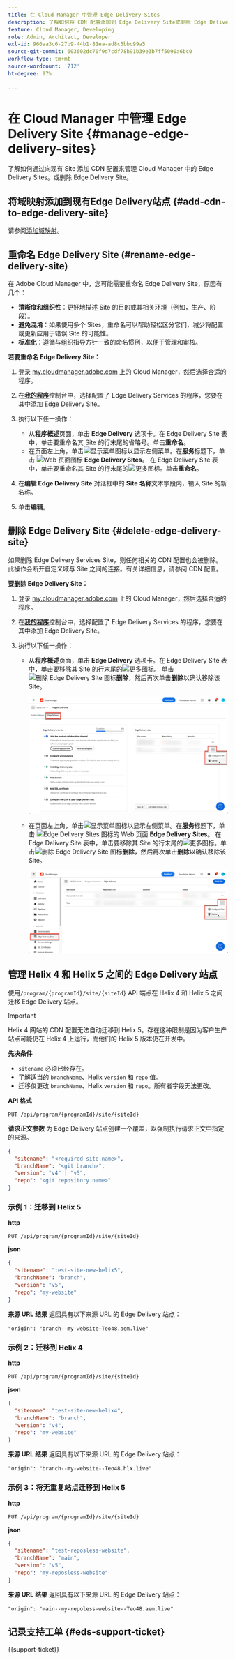 ```yaml
---
title: 在 Cloud Manager 中管理 Edge Delivery Sites
description: 了解如何将 CDN 配置添加到 Edge Delivery Site或删除 Edge Delivery Site。
feature: Cloud Manager, Developing
role: Admin, Architect, Developer
exl-id: 960aa3c6-27b9-44b1-81ea-ad8c5bbc99a5
source-git-commit: 603602dc70f9d7cdf78b91b39e3b7ff5090a6bc0
workflow-type: tm+mt
source-wordcount: '712'
ht-degree: 97%

---
```


# 在 Cloud Manager 中管理 Edge Delivery Site {#manage-edge-delivery-sites}

了解如何通过向现有 Site 添加 CDN 配置来管理 Cloud Manager 中的 Edge Delivery Sites。或删除 Edge Delivery Site。

## 将域映射添加到现有Edge Delivery站点 {#add-cdn-to-edge-delivery-site}

请参阅[添加域映射](/help/implementing/cloud-manager/domain-mappings/add-domain-mapping.md)。

## 重命名 Edge Delivery Site (#rename-edge-delivery-site)

在 Adobe Cloud Manager 中，您可能需要重命名 Edge Delivery Site，原因有几个：

* **清晰度和组织性**：更好地描述 Site 的目的或其相关环境（例如，生产、阶段）。
* **避免混淆**：如果使用多个 Sites，重命名可以帮助轻松区分它们，减少将配置或更新应用于错误 Site 的可能性。
* **标准化**：遵循与组织指导方针一致的命名惯例，以便于管理和审核。

**若要重命名 Edge Delivery Site：**

1. 登录 [my.cloudmanager.adobe.com](https://my.cloudmanager.adobe.com/) 上的 Cloud Manager，然后选择合适的程序。
1. 在&#x200B;**[我的程序](/help/implementing/cloud-manager/navigation.md#my-programs)**&#x200B;控制台中，选择配置了 Edge Delivery Services 的程序，您要在其中添加 Edge Delivery Site。
1. 执行以下任一操作：

   * 从&#x200B;**程序概述**&#x200B;页面，单击 **Edge Delivery** 选项卡。在 Edge Delivery Site 表中，单击要重命名其 Site 的行末尾的省略号。单击&#x200B;**重命名**。
   * 在页面左上角，单击![显示菜单图标](https://spectrum.adobe.com/static/icons/workflow_18/Smock_ShowMenu_18_N.svg)以显示左侧菜单。在&#x200B;**服务**&#x200B;标题下，单击 ![Web 页面图标](https://spectrum.adobe.com/static/icons/workflow_18/Smock_WebPages_18_N.svg) **Edge Delivery Sites**。
在 Edge Delivery Site 表中，单击要重命名其 Site 的行末尾的![更多图标](https://spectrum.adobe.com/static/icons/workflow_18/Smock_More_18_N.svg)。单击&#x200B;**重命名**。

1. 在&#x200B;**编辑 Edge Delivery Site** 对话框中的 **Site 名称**&#x200B;文本字段内，输入 Site 的新名称。

1. 单击&#x200B;**编辑**。

## 删除 Edge Delivery Site {#delete-edge-delivery-site}

如果删除 Edge Delivery Services Site，则任何相关的 CDN 配置也会被删除。此操作会断开自定义域与 Site 之间的连接。有关详细信息，请参阅 CDN 配置。<!-- https://wiki.corp.adobe.com/display/DMSArchitecture/%5BKT%5D+Cloud+Manager+2024.9.0+Release -->

**要删除 Edge Delivery Site：**

1. 登录 [my.cloudmanager.adobe.com](https://my.cloudmanager.adobe.com/) 上的 Cloud Manager，然后选择合适的程序。
1. 在&#x200B;**[我的程序](/help/implementing/cloud-manager/navigation.md#my-programs)**&#x200B;控制台中，选择配置了 Edge Delivery Services 的程序，您要在其中添加 Edge Delivery Site。
1. 执行以下任一操作：

   * 从&#x200B;**程序概述**&#x200B;页面，单击 **Edge Delivery** 选项卡。在 Edge Delivery Site 表中，单击要移除其 Site 的行末尾的![更多图标](https://spectrum.adobe.com/static/icons/workflow_18/Smock_More_18_N.svg)。
单击![删除 Edge Delivery Site 图标](https://spectrum.adobe.com/static/icons/workflow_18/Smock_Delete_18_N.svg)**删除**，然后再次单击&#x200B;**删除**&#x200B;以确认移除该 Site。

     ![从 Edge Delivery 选项卡添加 Edge Delivery Site](/help/implementing/cloud-manager/assets/cm-eds-delete1.png)

   * 在页面左上角，单击![显示菜单图标](https://spectrum.adobe.com/static/icons/workflow_18/Smock_ShowMenu_18_N.svg)以显示左侧菜单。在&#x200B;**服务**&#x200B;标题下，单击 ![Edge Delivery Sites 图标的 Web 页面](https://spectrum.adobe.com/static/icons/workflow_18/Smock_WebPages_18_N.svg) **Edge Delivery Sites**。
在 Edge Delivery Site 表中，单击要移除其 Site 的行末尾的![更多图标](https://spectrum.adobe.com/static/icons/workflow_18/Smock_More_18_N.svg)。单击![删除 Edge Delivery Site 图标](https://spectrum.adobe.com/static/icons/workflow_18/Smock_Delete_18_N.svg)**删除**，然后再次单击&#x200B;**删除**&#x200B;以确认移除该 Site。

     ![通过 Edge Delivery Sites 按钮添加 Edge Delivery Site](/help/implementing/cloud-manager/assets/cm-eds-delete2.png)

## 管理 Helix 4 和 Helix 5 之间的 Edge Delivery 站点

使用`/program/{programId}/site/{siteId}` API 端点在 Helix 4 和 Helix 5 之间迁移 Edge Delivery 站点。

>[!IMPORTANT]
>
>Helix 4 网站的 CDN 配置无法自动迁移到 Helix 5。存在这种限制是因为客户生产站点可能仍在 Helix 4 上运行，而他们的 Helix 5 版本仍在开发中。

**先决条件**

* `sitename` 必须已经存在。
* 了解适当的 `branchName`、Helix `version` 和 `repo` 值。
* 迁移仅更改 `branchName`、Helix `version` 和 `repo`。所有者字段无法更改。

**API 格式**

```http
PUT /api/program/{programId}/site/{siteId}
```

**请求正文参数**
为 Edge Delivery 站点创建一个覆盖，以强制执行请求正文中指定的来源。

```json
{
  "sitename": "<required site name>",
  "branchName": "<git branch>",
  "version": "v4" | "v5",
  "repo": "<git repository name>"
}
```

### 示例 1：迁移到 Helix 5

**http**

```http
PUT /api/program/{programId}/site/{siteId}
```

**json**

```json
{
  "sitename": "test-site-new-helix5",
  "branchName": "branch",
  "version": "v5",
  "repo": "my-website"
}
```

**来源 URL 结果**
返回具有以下来源 URL 的 Edge Delivery 站点：

`"origin": "branch--my-website–Teo48.aem.live"`


### 示例 2：迁移到 Helix 4

**http**

```http
PUT /api/program/{programId}/site/{siteId}
```

**json**

```json
{
  "sitename": "test-site-new-helix4",
  "branchName": "branch",
  "version": "v4",
  "repo": "my-website"
}
```

**来源 URL 结果**
返回具有以下来源 URL 的 Edge Delivery 站点：

`"origin": "branch--my-website--Teo48.hlx.live"`

### 示例 3：将无重复站点迁移到 Helix 5

**http**

```http
PUT /api/program/{programId}/site/{siteId}
```

**json**

```json
{
  "sitename": "test-reposless-website",
  "branchName": "main",
  "version": "v5",
  "repo": "my-reposless-website"
}
```

**来源 URL 结果**
返回具有以下来源 URL 的 Edge Delivery 站点：

`"origin": "main--my-repoless-website--Teo48.aem.live"`

## 记录支持工单 {#eds-support-ticket}

{{support-ticket}}
